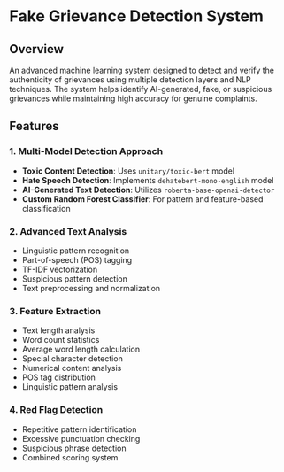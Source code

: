 # Fake Grievance Detection System

## Overview
An advanced machine learning system designed to detect and verify the authenticity of grievances using multiple detection layers and NLP techniques. The system helps identify AI-generated, fake, or suspicious grievances while maintaining high accuracy for genuine complaints.

## Features

### 1. Multi-Model Detection Approach
- **Toxic Content Detection**: Uses `unitary/toxic-bert` model
- **Hate Speech Detection**: Implements `dehatebert-mono-english` model
- **AI-Generated Text Detection**: Utilizes `roberta-base-openai-detector`
- **Custom Random Forest Classifier**: For pattern and feature-based classification

### 2. Advanced Text Analysis
- Linguistic pattern recognition
- Part-of-speech (POS) tagging
- TF-IDF vectorization
- Suspicious pattern detection
- Text preprocessing and normalization

### 3. Feature Extraction
- Text length analysis
- Word count statistics
- Average word length calculation
- Special character detection
- Numerical content analysis
- POS tag distribution
- Linguistic pattern analysis

### 4. Red Flag Detection
- Repetitive pattern identification
- Excessive punctuation checking
- Suspicious phrase detection
- Combined scoring system

